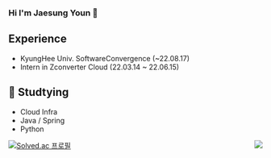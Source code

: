 ### Hi I'm Jaesung Youn 👋

## Experience
  - KyungHee Univ. SoftwareConvergence (~22.08.17)
  - Intern in Zconverter Cloud (22.03.14 ~ 22.06.15)    
  
## 🌱 Studtying
  - Cloud Infra
  - Java / Spring
  - Python




<img align='right' src="https://github-readme-stats.vercel.app/api?username=JaesungYoun&show_icons=true&theme=jolly">  

[![Solved.ac
프로필](http://mazassumnida.wtf/api/generate_badge?boj=jayjoy05)](https://solved.ac/jayjoy05)
